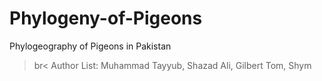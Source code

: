 # Phylogeny-of-Pigeons
Phylogeography of Pigeons in Pakistan
>br<
Author List: Muhammad Tayyub, Shazad Ali, Gilbert Tom, Shym
